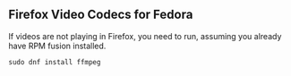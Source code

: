 ## Firefox Video Codecs for Fedora

If videos are not playing in Firefox, you need to run, assuming you already have RPM fusion installed.

```
sudo dnf install ffmpeg
```